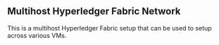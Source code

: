 ## Multihost Hyperledger Fabric Network
This is a multihost Hyperledger Fabric setup that can be used to setup across various VMs.
